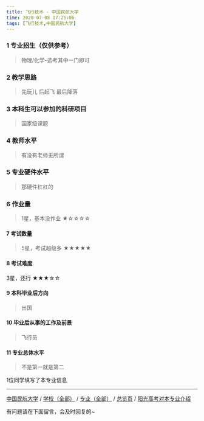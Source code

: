 ```yaml
---
title: 飞行技术 - 中国民航大学
time: 2020-07-08 17:25:06
tags: [飞行技术,中国民航大学]
---
```

### 1 专业招生（仅供参考）  
> 物理/化学-选考其中一门即可


### 2 教学思路
> 先玩儿 后起飞 最后降落


### 3 本科生可以参加的科研项目
>  国家级课题


### 4 教师水平
> 有没有老师无所谓


### 5 专业硬件水平
> 那硬件杠杠的


### 6 作业量
>1星，基本没作业
★☆☆☆☆


#### 7 考试数量
>5星，考试超级多
★★★★★



#### 8 考试难度
> 
3星，还行
★★★☆☆



#### 9 本科毕业后方向
> 出国


#### 10 毕业后从事的工作及前景
> 飞行员


#### 11 专业总体水平
> 不是第一就是第二

1位同学填写了本专业信息
***
[中国民航大学](https://univgo.github.io/2020/07/08/中国民航大学) / [学校（全部）](https://univgo.github.io/2020/07/08/3efa6bcca419) / [专业（全部）](https://univgo.github.io/2020/07/08/2d4c6d3552c2) / [总览页](https://univgo.github.io/2020/07/08/445daeb4fa00) / [阳光高考对本专业介绍](http://gaokao.chsi.com.cn/sch/zyk/view.do?schId=73394695&specId=73384636)


有问题请在下面留言，会及时回复的~